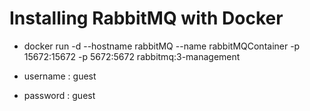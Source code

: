 
# Installing RabbitMQ with Docker

- docker run -d --hostname rabbitMQ --name rabbitMQContainer -p 15672:15672 -p 5672:5672 rabbitmq:3-management 

- username : guest
- password : guest